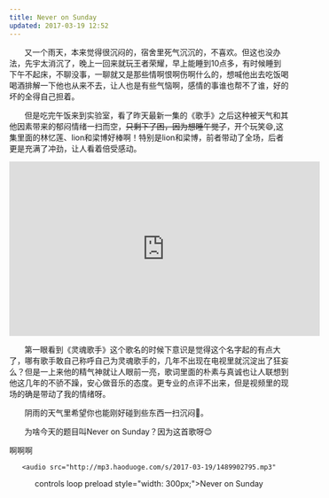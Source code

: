 ```yaml
---
title: Never on Sunday
updated: 2017-03-19 12:52
---
```


&#160; &#160; &#160; &#160;又一个雨天，本来觉得很沉闷的，宿舍里死气沉沉的，不喜欢。但这也没办法，先宇太消沉了，晚上一回来就玩王者荣耀，早上能睡到10点多，有时候睡到下午不起床，不聊没事，一聊就又是那些情啊恨啊伤啊什么的，想喊他出去吃饭喝喝酒排解一下他也从来不去，让人也是有些气恼啊，感情的事谁也帮不了谁，好的坏的全得自己担着。

&#160; &#160; &#160; &#160;但是吃完午饭来到实验室，看了昨天最新一集的《歌手》之后这种被天气和其他因素带来的郁闷情绪一扫而空，~~只剩下了困，因为想睡午觉了~~，开个玩笑:smile:,这集里面的林忆莲、lion和梁博好棒啊！特别是lion和梁博，前者带动了全场，后者更是充满了冲劲，让人看着倍受感动。


<iframe align="center" width="560" height="315" src="http://open.iqiyi.com/developer/player_js/coopPlayerIndex.html?vid=0d1d240e81350fe16a0748be02f30604&tvId=636347000&accessToken=2.f22860a2479ad60d8da7697274de9346&appKey=3955c3425820435e86d0f4cdfe56f5e7&appId=1368&height=100%&width=100%" frameborder="0" allowfullscreen></iframe>

&#160; &#160; &#160; &#160;第一眼看到《灵魂歌手》这个歌名的时候下意识是觉得这个名字起的有点大了，哪有歌手敢自己称呼自己为灵魂歌手的，几年不出现在电视里就沉淀出了狂妄么？但是一上来他的精气神就让人眼前一亮，歌词里面的朴素与真诚也让人联想到他这几年的不骄不躁，安心做音乐的态度。更专业的点评不出来，但是视频里的现场的确是带动了我的情绪呀。

&#160; &#160; &#160; &#160;阴雨的天气里希望你也能刚好碰到些东西一扫沉闷:sunflower:。

&#160; &#160; &#160; &#160;为啥今天的题目叫Never on Sunday？因为这首歌呀:blush:

啊啊啊
<div align="center">

	<audio src="http://mp3.haoduoge.com/s/2017-03-19/1489902795.mp3"
 controls loop preload style="width: 300px;">Never on Sunday</audio>
<div class="divider">
	
</div>
</div>